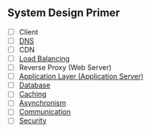 ## System Design Primer

- [ ] Client
- [ ] [DNS](https://github.com/cedaus/system-design-primer/blob/master/dns-cdn.md)
- [ ] CDN
- [ ] [Load Balancing](https://github.com/cedaus/system-design-primer/blob/master/load-balance.md)
- [ ] Reverse Proxy (Web Server)
- [ ] [Application Layer (Application Server)](https://github.com/cedaus/system-design-primer/blob/master/application-layer.md)
- [ ] [Database](https://github.com/cedaus/system-design-primer/blob/master/database.md)
- [ ] [Caching](https://github.com/cedaus/system-design-primer/blob/master/cach.md)
- [ ] [Asynchronism](https://github.com/cedaus/system-design-primer/blob/master/async.md)
- [ ] [Communication](https://github.com/cedaus/system-design-primer/blob/master/communitcation.md)
- [ ] [Security](https://github.com/cedaus/system-design-primer/blob/master/security.md)
